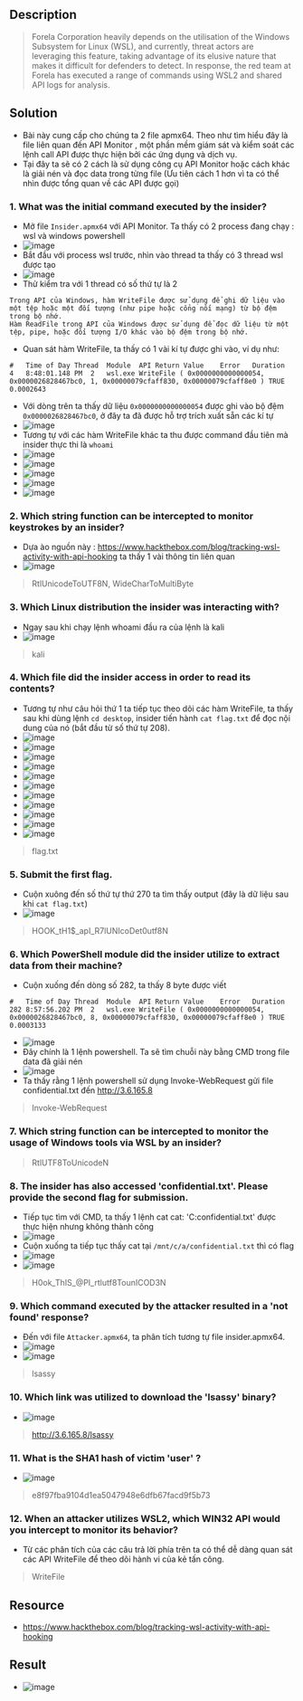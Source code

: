 ## Description
> Forela Corporation heavily depends on the utilisation of the Windows Subsystem for Linux (WSL), and currently, threat actors are leveraging this feature, taking advantage of its elusive nature that makes it difficult for defenders to detect. In response, the red team at Forela has executed a range of commands using WSL2 and shared API logs for analysis.

## Solution
- Bài này cung cấp cho chúng ta 2 file apmx64. Theo như tìm hiểu đây là file liên quan đến API Monitor , một phần mềm giám sát và kiểm soát các lệnh call API được thực hiện bởi các ứng dụng và dịch vụ.
- Tại đây ta sẽ có 2 cách là sử dụng công cụ API Monitor hoặc cách khác là giải nén và đọc data trong từng file (Ưu tiên cách 1 hơn vì ta có thể nhìn được tổng quan về các API được gọi)
### 1. What was the initial command executed by the insider?
- Mở file `Insider.apmx64` với API Monitor. Ta thấy có 2 process đang chạy : wsl và windows powershell
- ![image](https://hackmd.io/_uploads/Sy72Ww2-Jl.png)
- Bắt đầu với process wsl trước, nhìn vào thread ta thấy có 3 thread wsl được tạo
- ![image](https://hackmd.io/_uploads/HJheLOh-ye.png)
- Thử kiểm tra với 1 thread có số thứ tự là 2
```
Trong API của Windows, hàm WriteFile được sử dụng để ghi dữ liệu vào một tệp hoặc một đối tượng (như pipe hoặc cổng nối mạng) từ bộ đệm trong bộ nhớ.
Hàm ReadFile trong API của Windows được sử dụng để đọc dữ liệu từ một tệp, pipe, hoặc đối tượng I/O khác vào bộ đệm trong bộ nhớ.
```
- Quan sát hàm WriteFile, ta thấy có 1 vài kí tự được ghi vào,  ví dụ như:
```
#	Time of Day	Thread	Module	API	Return Value	Error	Duration
4	8:48:01.148 PM	2	wsl.exe	WriteFile ( 0x0000000000000054, 0x0000026828467bc0, 1, 0x00000079cfaff830, 0x00000079cfaff8e0 )	TRUE		0.0002643
```
- Với dòng trên ta thấy dữ liệu `0x0000000000000054` được ghi vào bộ đệm `0x0000026828467bc0`, ở đây ta đã được hỗ trợ trích xuất sẵn các kí tự 
- ![image](https://hackmd.io/_uploads/Sk5u3u3Zyg.png)
- Tương tự với các hàm WriteFile khác ta thu được command đầu tiên mà insider thực thi là `whoami`
- ![image](https://hackmd.io/_uploads/Bk2had3-Jl.png)
- ![image](https://hackmd.io/_uploads/B1F6p_nZyl.png)
- ![image](https://hackmd.io/_uploads/S1XRad3bke.png)
- ![image](https://hackmd.io/_uploads/S1O1C_nWJg.png)
- ![image](https://hackmd.io/_uploads/r1UyAOnWJx.png)
### 2. Which string function can be intercepted to monitor keystrokes by an insider?
- Dựa ào nguồn này : https://www.hackthebox.com/blog/tracking-wsl-activity-with-api-hooking ta thấy 1 vài thông tin liên quan 
- ![image](https://hackmd.io/_uploads/rJeC-sTZ1x.png)
> RtlUnicodeToUTF8N, WideCharToMultiByte
### 3. Which Linux distribution the insider was interacting with? 
- Ngay sau khi chạy lệnh whoami đầu ra của lệnh là kali 
- ![image](https://hackmd.io/_uploads/B18f_6pZ1e.png)

> kali 

### 4. Which file did the insider access in order to read its contents?
- Tương tự như câu hỏi thứ 1 ta tiếp tục theo dõi các hàm WriteFile, ta thấy sau khi dùng lệnh `cd desktop`, insider tiến hành `cat flag.txt` để đọc nội dung của nó (bắt đầu từ số thứ tự 208).
- ![image](https://hackmd.io/_uploads/HkS-Ac2bJl.png)
- ![image](https://hackmd.io/_uploads/rJGM053Wye.png)
- ![image](https://hackmd.io/_uploads/rk0fC93WJe.png)
- ![image](https://hackmd.io/_uploads/Hky4R92bye.png)
- ![image](https://hackmd.io/_uploads/Hy6V05n-Jg.png)
- ![image](https://hackmd.io/_uploads/HyuB092b1e.png)
- ![image](https://hackmd.io/_uploads/SkX8C9nZ1g.png)
- ![image](https://hackmd.io/_uploads/S1evAchZke.png)
- ![image](https://hackmd.io/_uploads/B19vCq3Zkg.png)
- ![image](https://hackmd.io/_uploads/SyHuRq3-1e.png)
- ![image](https://hackmd.io/_uploads/HJp_0chWyx.png)

> flag.txt

### 5. Submit the first flag.

- Cuộn xuông đến số thứ tự thứ 270 ta tìm thấy output (đây là dữ liệu sau khi `cat flag.txt`)
- ![image](https://hackmd.io/_uploads/r1dOeinWye.png)

> HOOK_tH1$_apI_R7lUNIcoDet0utf8N

### 6. Which PowerShell module did the insider utilize to extract data from their machine?

- Cuộn xuống đến dòng số 282, ta thấy 8 byte được viết
```
#	Time of Day	Thread	Module	API	Return Value	Error	Duration
282	8:57:56.202 PM	2	wsl.exe	WriteFile ( 0x0000000000000054, 0x0000026828467bc0, 8, 0x00000079cfaff830, 0x00000079cfaff8e0 )	TRUE		0.0003133
```
- ![image](https://hackmd.io/_uploads/HyPNZi3-kl.png)
- Đây chính là 1 lệnh powershell. Ta sẽ tìm chuỗi này bằng CMD trong file data đã giải nén
- ![image](https://hackmd.io/_uploads/Skt1zohbyl.png)
- Ta thấy rằng 1 lệnh powershell sử dụng Invoke-WebRequest gửi file confidential.txt đến http://3.6.165.8

> Invoke-WebRequest

### 7. Which string function can be intercepted to monitor the usage of Windows tools via WSL by an insider?

> RtlUTF8ToUnicodeN

### 8. The insider has also accessed 'confidential.txt'. Please provide the second flag for submission.

- Tiếp tục tìm với CMD, ta thấy 1 lệnh cat cat: 'C:confidential.txt' được thực hiện nhưng không thành công
- ![image](https://hackmd.io/_uploads/rJgmSo3bkg.png)
- Cuộn xuống ta tiếp tục thấy cat tại `/mnt/c/a/confidential.txt` thì có flag
- ![image](https://hackmd.io/_uploads/rynqHi2bJe.png)
- ![image](https://hackmd.io/_uploads/S1NRHinZ1e.png)

> H0ok_ThIS_@PI_rtlutf8TounICOD3N

### 9. Which command executed by the attacker resulted in a 'not found' response?
- Đến với file `Attacker.apmx64`, ta phân tích tương tự file insider.apmx64.
- ![image](https://hackmd.io/_uploads/BJJY8j3Zyg.png)
- ![image](https://hackmd.io/_uploads/SJvbDs2Wyg.png)

> lsassy

### 10. Which link was utilized to download the 'lsassy' binary?
- ![image](https://hackmd.io/_uploads/BywVDj2W1l.png)
> http://3.6.165.8/lsassy
### 11. What is the SHA1 hash of victim 'user' ?
- ![image](https://hackmd.io/_uploads/By3Dwjn-kl.png)

> e8f97fba9104d1ea5047948e6dfb67facd9f5b73

### 12. When an attacker utilizes WSL2, which WIN32 API would you intercept to monitor its behavior?
- Từ các phân tích của các câu trả lời phía trên ta có thể dễ dàng quan sát các API WriteFile để theo dõi hành vi của kẻ tấn công.

> WriteFile

## Resource 
- https://www.hackthebox.com/blog/tracking-wsl-activity-with-api-hooking
## Result

- ![image](https://hackmd.io/_uploads/HJ5j9a6Wkx.png)
